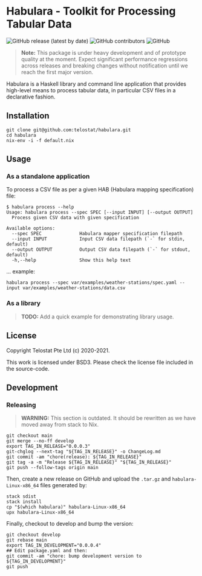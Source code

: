 # Habulara - Toolkit for Processing Tabular Data

![GitHub release (latest by date)](https://img.shields.io/github/v/release/telostat/habulara)
![GitHub contributors](https://img.shields.io/github/contributors/telostat/habulara)
![GitHub](https://img.shields.io/github/license/telostat/habulara)

> **Note:** This package is under heavy development and of prototype
> quality at the moment. Expect significant performance regressions
> across releases and breaking changes without notification until we
> reach the first major version.

Habulara is a Haskell library and command line application that
provides high-level means to process tabular data, in particular CSV
files in a declarative fashion.

## Installation

```
git clone git@github.com:telostat/habulara.git
cd habulara
nix-env -i -f default.nix
```

## Usage

### As a standalone application

To process a CSV file as per a given HAB (Habulara mapping
specification) file:

```
$ habulara process --help
Usage: habulara process --spec SPEC [--input INPUT] [--output OUTPUT]
  Process given CSV data with given specification

Available options:
  --spec SPEC              Habulara mapper specification filepath
  --input INPUT            Input CSV data filepath (`-` for stdin, default)
  --output OUTPUT          Output CSV data filepath (`-` for stdout, default)
  -h,--help                Show this help text
```

... example:

```
habulara process --spec var/examples/weather-stations/spec.yaml --input var/examples/weather-stations/data.csv
```

### As a library

> **TODO:** Add a quick example for demonstrating library usage.

## License

Copyright Telostat Pte Ltd (c) 2020-2021.

This work is licensed under BSD3. Please check the license file
included in the source-code.

## Development

### Releasing

> **WARNING:** This section is outdated. It should be rewritten as we
> have moved away from stack to Nix.

```
git checkout main
git merge --no-ff develop
export TAG_IN_RELEASE="0.0.0.3"
git-chglog --next-tag "${TAG_IN_RELEASE}" -o ChangeLog.md
git commit -am "chore(release): ${TAG_IN_RELEASE}"
git tag -a -m "Release ${TAG_IN_RELEASE}" "${TAG_IN_RELEASE}"
git push --follow-tags origin main
```

Then, create a new release on GitHub and upload the `.tar.gz` and `habulara-Linux-x86_64` files generated by:

```
stack sdist
stack install
cp "$(which habulara)" habulara-Linux-x86_64
upx habulara-Linux-x86_64
```

Finally, checkout to develop and bump the version:

```
git checkout develop
git rebase main
export TAG_IN_DEVELOPMENT="0.0.0.4"
## Edit package.yaml and then:
git commit -am "chore: bump development version to ${TAG_IN_DEVELOPMENT}"
git push
```
